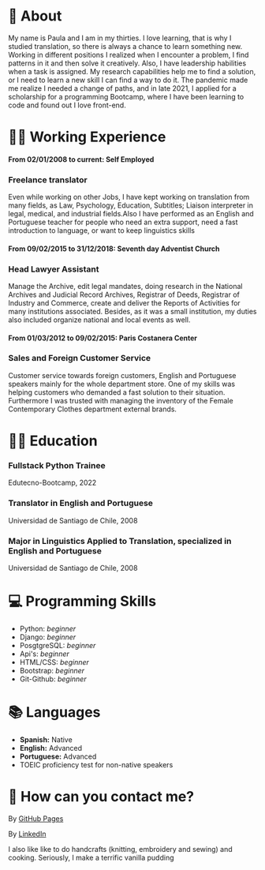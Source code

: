 # :woman: About

My name is Paula and I am in my thirties. I love learning, that is why I studied translation, so there is always a chance to learn something new. Working in different positions I realized when I encounter a problem, I find patterns in it and then solve it creatively. Also, I have leadership habilities when a task is assigned. My research capabilities help me to find a solution, or I need to learn a new skill I can find a way to do it. The pandemic made me realize I needed a change of paths, and in late 2021, I applied for a scholarship for a programming Bootcamp, where I have been learning to code and found out I love front-end.  



# :woman_office_worker: Working Experience

#### From 02/01/2008 to current:	Self Employed

### **Freelance translator**

Even while working on other Jobs, I have kept working on translation from many fields, as Law, Psychology, Education, Subtitles; Liaison interpreter in legal, medical, and industrial fields.Also I have performed as an English and Portuguese teacher for people who need an extra support, need a fast introduction to language, or want to keep linguistics skills 


#### From 09/02/2015 to 31/12/2018:	Seventh day Adventist Church

### **Head Lawyer Assistant**

Manage the Archive, edit legal mandates, doing research in the National Archives and Judicial Record Archives, Registrar of Deeds, Registrar of Industry and Commerce, create and deliver the Reports of Activities for many institutions associated. Besides, as it was a small institution, my duties also included organize national and local events as well.


#### From 01/03/2012 to 09/02/2015:	Paris Costanera Center

### **Sales and Foreign Customer Service**

Customer service towards foreign customers, English and Portuguese speakers mainly for the whole department store. One of my skills was helping customers who demanded a fast solution to their situation. Furthermore I was trusted with managing the inventory of the Female Contemporary Clothes department external brands.



# :woman_student: Education 

### **Fullstack Python Trainee**

Edutecno-Bootcamp, 2022


### **Translator in English and Portuguese**

Universidad de Santiago de Chile, 2008


### **Major in Linguistics Applied to Translation, specialized in English and Portuguese**

Universidad de Santiago de Chile, 2008


# 💻 Programming Skills

-	 Python: *beginner*
-	 Django: *beginner*
-	 PosgtgreSQL: *beginner*
-	 Api's: *beginner*
-	 HTML/CSS: *beginner*
-	 Bootstrap: *beginner*
-	 Git-Github: *beginner*


# 📚 Languages

-	 **Spanish:** Native
-	 **English:** Advanced
-	 **Portuguese:** Advanced
-	 TOEIC proficiency test for non-native speakers


# 📨 How can you contact me?

By [GitHub Pages](https://github.com/Paula-GS)

By [LinkedIn](https://cl.linkedin.com/in/paula-gonz%C3%A1lez-silva-94067856)



[^note]:
  I also like like to do handcrafts (knitting, embroidery and sewing) and cooking. Seriously, I make a terrific vanilla pudding



